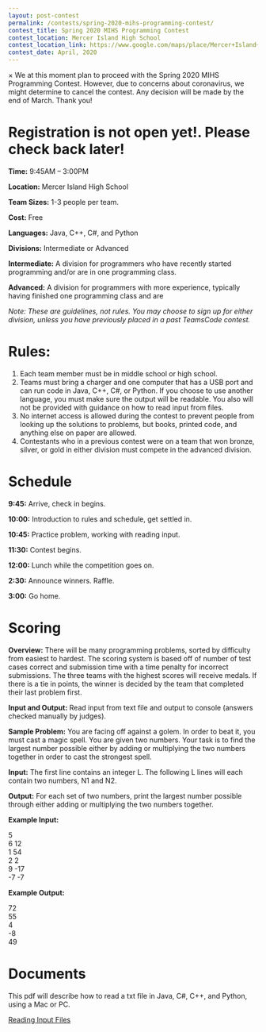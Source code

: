 ```yaml
---
layout: post-contest
permalink: /contests/spring-2020-mihs-programming-contest/
contest_title: Spring 2020 MIHS Programming Contest
contest_location: Mercer Island High School
contest_location_link: https://www.google.com/maps/place/Mercer+Island+High+School/@47.5719538,-122.2202913,17z/data=!4m12!1m6!3m5!1s0x54906bdae7961a9d:0x6e6caf34f523feb!2sMercer+Island+High+School!8m2!3d47.5719538!4d-122.2181026!3m4!1s0x54906bdae7961a9d:0x6e6caf34f523feb!8m2!3d47.5719538!4d-122.2181026
contest_date: April, 2020
---
```




<div class="alert">
    <span class="closebtn" onclick="this.parentElement.style.display='none';">&times;</span>
    We at this moment plan to proceed with the Spring 2020 MIHS Programming Contest. However, due to concerns about coronavirus, we might determine to cancel the contest. Any decision will be made by the end of March. Thank you!
</div>

<h1>Registration is not open yet!. Please check back later!</h1>

**Time:** 9:45AM – 3:00PM

**Location:** Mercer Island High School

**Team Sizes:** 1-3 people per team. 

**Cost:** Free

**Languages:** Java, C++, C#, and Python

**Divisions:** Intermediate or Advanced

**Intermediate:**  A division for programmers who have recently started programming and/or are in one programming class.

**Advanced:**  A division for programmers with more experience, typically having finished one programming class and are 

_Note: These are guidelines, not rules. You may choose to sign up for either division, unless you have previously placed in a past TeamsCode contest._

# Rules: #

1. Each team member must be in middle school or high school.
2. Teams must bring a charger and one computer that has a USB port and can run code in Java, C++, C#, or Python. If you choose to use another language, you must make sure the output will be readable. You also will not be provided with guidance on how to read input from files. 
3. No internet access is allowed during the contest to prevent people from looking up the solutions to problems, but books, printed code, and anything else on paper are allowed.
4. Contestants who in a previous contest were on a team that won bronze, silver, or gold in either division must compete in the advanced division.

# Schedule #

**9:45:** Arrive, check in begins.

**10:00:** Introduction to rules and schedule, get settled in.

**10:45:** Practice problem, working with reading input. 

**11:30:** Contest begins. 

**12:00:** Lunch while the competition goes on.

**2:30:** Announce winners. Raffle.

**3:00:** Go home.

# Scoring #

**Overview:** There will be many programming problems, sorted by difficulty from easiest to hardest. The scoring system is based off of number of test cases correct and submission time with a time penalty for incorrect submissions. The three teams with the highest scores will receive medals. If there is a tie in points, the winner is decided by the team that completed their last problem first.

**Input and Output:** Read input from text file and output to console (answers checked manually by judges).

**Sample Problem:** You are facing off against a golem. In order to beat it, you must cast a magic spell. You are given two numbers. Your task is to find the largest number possible either by adding or multiplying the two numbers together in order to cast the strongest spell.

**Input:** The first line contains an integer L. The following L lines will each contain two numbers, N1 and N2.

**Output:** For each set of two numbers, print the largest number possible through either adding or multiplying the two numbers together.

**Example Input:**

5  
6 12  
1 54  
2 2  
9 -17  
-7 -7  

**Example Output:**

72  
55  
4  
-8  
49  

# Documents #

This pdf will describe how to read a txt file in Java, C#, C++, and Python, using a Mac or PC.

<a href="/assets/docs/reading_input_files_packet.pdf">Reading Input Files</a>
